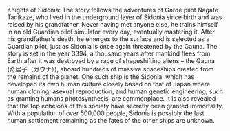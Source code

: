 Knights of Sidonia: The story follows the adventures of Garde pilot Nagate Tanikaze, who lived in the underground layer of Sidonia since birth and was raised by his grandfather. Never having met anyone else, he trains himself in an old Guardian pilot simulator every day, eventually mastering it. After his grandfather's death, he emerges to the surface and is selected as a Guardian pilot, just as Sidonia is once again threatened by the Gauna. The story is set in the year 3394, a thousand years after mankind flees from Earth after it was destroyed by a race of shapeshifting aliens – the Gauna (奇居子（ガウナ）), aboard hundreds of massive spaceships created from the remains of the planet. One such ship is the Sidonia, which has developed its own human culture closely based on that of Japan where human cloning, asexual reproduction, and human genetic engineering, such as granting humans photosynthesis, are commonplace. It is also revealed that the top echelons of this society have secretly been granted immortality. With a population of over 500,000 people, Sidonia is possibly the last human settlement remaining as the fates of the other ships are unknown.
